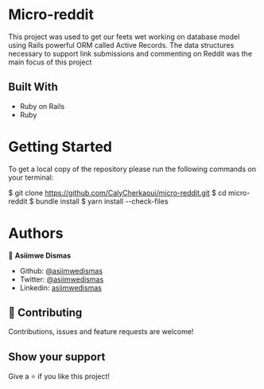 # Micro-reddit

This project was used to get our feets wet working on database model using Rails powerful ORM called Active Records.
The data structures necessary to support link submissions and commenting on Reddit was the main focus of this project

## Built With

- Ruby on Rails
- Ruby

# Getting Started

To get a local copy of the repository please run the following commands on your terminal:

$ git clone https://github.com/CalyCherkaoui/micro-reddit.git
$ cd micro-reddit
$ bundle install
$ yarn install --check-files

# Authors

👤 **Asiimwe Dismas**

- Github: [@asiimwedismas](https://github.com/asiimwedismas)
- Twitter: [@asiimwedismas](https://twitter.com/asiimwedismas)
- Linkedin: [asiimwedismas](https://www.linkedin.com/in/asiimwedismas/)

## 🤝 Contributing

Contributions, issues and feature requests are welcome!

## Show your support

Give a ⭐️ if you like this project!
